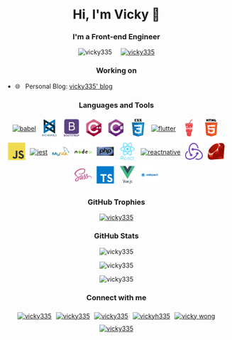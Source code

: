 <h1 align="center">Hi, I'm Vicky 👋</h1>



<h3 align="center">I'm a Front-end Engineer</h3>



<p align="center">
  <img src="https://komarev.com/ghpvc/?username=vicky335&label=Profile%20views&color=00aaff&style=flat" alt="vicky335" />
  &nbsp;
  &nbsp;
  <a href="https://twitter.com/vicky335" target="blank"><img src="https://img.shields.io/twitter/follow/vicky335?logo=twitter&style=flat&color=00aaff" alt="vicky335" /></a>
</p>



<h3 align="center">Working on</h3>

- 🌐 &nbsp; Personal Blog:  [vicky335' blog](https://vicky335.github.io)



<h3 align="center">Languages and Tools</h3>
<p align="center" style="
    flex-wrap: wrap;
    display: flex;
    align-items: center;
    justify-content: center;
">
  <a href="https://babeljs.io/" target="_blank" style="
    margin: 5px;
"> <img src="https://www.vectorlogo.zone/logos/babeljs/babeljs-icon.svg" alt="babel" width="40" height="40"/> </a> 
  <a href="https://backbonejs.org" target="_blank" style="
    margin: 5px;
"> <img src="https://raw.githubusercontent.com/devicons/devicon/master/icons/backbonejs/backbonejs-original-wordmark.svg" alt="backbonejs" width="40" height="40"/> </a> 
  <a href="https://getbootstrap.com" target="_blank" style="
    margin: 5px;
"> <img src="https://raw.githubusercontent.com/devicons/devicon/master/icons/bootstrap/bootstrap-plain-wordmark.svg" alt="bootstrap" width="40" height="40"/> </a> 
  <a href="https://www.w3schools.com/cpp/" target="_blank" style="
    margin: 5px;
"> <img src="https://raw.githubusercontent.com/devicons/devicon/master/icons/cplusplus/cplusplus-original.svg" alt="cplusplus" width="40" height="40"/> </a> 
  <a href="https://www.w3schools.com/cs/" target="_blank" style="
    margin: 5px;
"> <img src="https://raw.githubusercontent.com/devicons/devicon/master/icons/csharp/csharp-original.svg" alt="csharp" width="40" height="40"/> </a> 
  <a href="https://www.w3schools.com/css/" target="_blank" style="
    margin: 5px;
"> <img src="https://raw.githubusercontent.com/devicons/devicon/master/icons/css3/css3-original-wordmark.svg" alt="css3" width="40" height="40"/> </a>
  <a href="https://flutter.dev" target="_blank" style="
    margin: 5px;
"> <img src="https://www.vectorlogo.zone/logos/flutterio/flutterio-icon.svg" alt="flutter" width="40" height="40"/> </a> 
  <a href="https://gulpjs.com" target="_blank" style="
    margin: 5px;
"> <img src="https://raw.githubusercontent.com/devicons/devicon/master/icons/gulp/gulp-plain.svg" alt="gulp" width="40" height="40"/> </a> 
  <a href="https://www.w3.org/html/" target="_blank" style="
    margin: 5px;
"> <img src="https://raw.githubusercontent.com/devicons/devicon/master/icons/html5/html5-original-wordmark.svg" alt="html5" width="40" height="40"/> </a> 
  <a href="https://developer.mozilla.org/en-US/docs/Web/JavaScript" target="_blank" style="
    margin: 5px;
"> <img src="https://raw.githubusercontent.com/devicons/devicon/master/icons/javascript/javascript-original.svg" alt="javascript" width="40" height="40"/> </a> 
  <a href="https://jestjs.io" target="_blank" style="
    margin: 5px;
"> <img src="https://www.vectorlogo.zone/logos/jestjsio/jestjsio-icon.svg" alt="jest" width="40" height="40"/> </a> 
  <a href="https://www.mysql.com/" target="_blank" style="
    margin: 5px;
"> <img src="https://raw.githubusercontent.com/devicons/devicon/master/icons/mysql/mysql-original-wordmark.svg" alt="mysql" width="40" height="40"/> </a> 
  <a href="https://nodejs.org" target="_blank" style="
    margin: 5px;
"> <img src="https://raw.githubusercontent.com/devicons/devicon/master/icons/nodejs/nodejs-original-wordmark.svg" alt="nodejs" width="40" height="40"/> </a> 
  <a href="https://www.php.net" target="_blank" style="
    margin: 5px;
"> <img src="https://raw.githubusercontent.com/devicons/devicon/master/icons/php/php-original.svg" alt="php" width="40" height="40"/> </a> 
  <a href="https://reactjs.org/" target="_blank" style="
    margin: 5px;
"> <img src="https://raw.githubusercontent.com/devicons/devicon/master/icons/react/react-original-wordmark.svg" alt="react" width="40" height="40"/> </a> 
  <a href="https://reactnative.dev/" target="_blank" style="
    margin: 5px;
"> <img src="https://reactnative.dev/img/header_logo.svg" alt="reactnative" width="40" height="40"/> </a> 
  <a href="https://redux.js.org" target="_blank" style="
    margin: 5px;
"> <img src="https://raw.githubusercontent.com/devicons/devicon/master/icons/redux/redux-original.svg" alt="redux" width="40" height="40"/> </a> 
  <a href="https://www.ruby-lang.org/en/" target="_blank" style="
    margin: 5px;
"> <img src="https://raw.githubusercontent.com/devicons/devicon/master/icons/ruby/ruby-original.svg" alt="ruby" width="40" height="40"/> </a> 
  <a href="https://sass-lang.com" target="_blank" style="
    margin: 5px;
"> <img src="https://raw.githubusercontent.com/devicons/devicon/master/icons/sass/sass-original.svg" alt="sass" width="40" height="40"/> </a> 
  <a href="https://www.typescriptlang.org/" target="_blank" style="
    margin: 5px;
"> <img src="https://raw.githubusercontent.com/devicons/devicon/master/icons/typescript/typescript-original.svg" alt="typescript" width="40" height="40"/> </a> 
  <a href="https://vuejs.org/" target="_blank" style="
    margin: 5px;
"> <img src="https://raw.githubusercontent.com/devicons/devicon/master/icons/vuejs/vuejs-original-wordmark.svg" alt="vuejs" width="40" height="40"/> </a> 
  <a href="https://webpack.js.org" target="_blank" style="
    margin: 5px;
"> <img src="https://raw.githubusercontent.com/devicons/devicon/d00d0969292a6569d45b06d3f350f463a0107b0d/icons/webpack/webpack-original-wordmark.svg" alt="webpack" width="40" height="40"/> </a>
</p>



<h3 align="center">GitHub Trophies</h3>
<p align="center">
  <a href="https://github.com/ryo-ma/github-profile-trophy"><img src="https://github-profile-trophy.vercel.app/?username=vicky335&theme=onedark" alt="vicky335" /></a>
</p>



<h3 align="center">GitHub Stats</h3> 
<p align="center"><img src="https://github-readme-stats.vercel.app/api/top-langs?username=vicky335&show_icons=true&theme=dark&layout=compact&title_color=00aaff&icon_color=00aaff&bg_color=151515&border_color=323232" alt="vicky335" /></p>
<p align="center"><img src="https://github-readme-stats.vercel.app/api?username=vicky335&show_icons=true&theme=dark&title_color=00aaff&icon_color=00aaff&bg_color=151515&border_color=323232" alt="vicky335" /></p>
<p align="center"><img src="https://github-readme-streak-stats.herokuapp.com/?user=vicky335&theme=dark&ring=00aaff&fire=00aaff&currStreakLabel=00aaff&border=323232" alt="vicky335" /></p>



<h3 align="center">Connect with me</h3>
<p align="center" style="
    flex-wrap: wrap;
    display: flex;
    align-items: center;
    justify-content: center;
">
	<a href="https://twitter.com/vicky335" target="blank" style="
    margin: 5px;
"><img align="center" src="https://raw.githubusercontent.com/rahuldkjain/github-profile-readme-generator/master/src/images/icons/Social/twitter.svg" alt="vicky335" height="30" width="40" /></a>
  <a href="https://linkedin.com/in/vicky335" target="blank" style="
    margin: 5px;
"><img align="center" src="https://raw.githubusercontent.com/rahuldkjain/github-profile-readme-generator/master/src/images/icons/Social/linked-in-alt.svg" alt="vicky335" height="30" width="40" /></a>
  <a href="https://fb.com/vicky335" target="blank" style="
    margin: 5px;
"><img align="center" src="https://raw.githubusercontent.com/rahuldkjain/github-profile-readme-generator/master/src/images/icons/Social/facebook.svg" alt="vicky335" height="30" width="40" /></a>
  <a href="https://instagram.com/vickyh335" target="blank" style="
    margin: 5px;
"><img align="center" src="https://raw.githubusercontent.com/rahuldkjain/github-profile-readme-generator/master/src/images/icons/Social/instagram.svg" alt="vickyh335" height="30" width="40" /></a>
  <a href="https://www.youtube.com/c/vicky wong" target="blank" style="
    margin: 5px;
"><img align="center" src="https://raw.githubusercontent.com/rahuldkjain/github-profile-readme-generator/master/src/images/icons/Social/youtube.svg" alt="vicky wong" height="30" width="40" /></a>
  <a href="https://www.leetcode.com/vicky335" target="blank" style="
    margin: 5px;
"><img align="center" src="https://raw.githubusercontent.com/rahuldkjain/github-profile-readme-generator/master/src/images/icons/Social/leet-code.svg" alt="vicky335" height="30" width="40" /></a>
</p>






